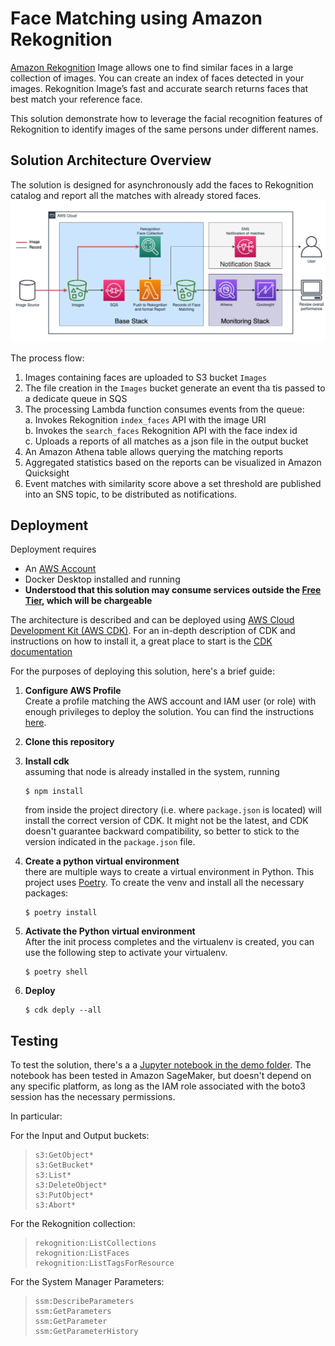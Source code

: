 
# Face Matching using Amazon Rekognition

[Amazon Rekognition](https://aws.amazon.com/rekognition) Image allows one to find similar faces in a large collection of images. You can create an index of faces detected in your images. Rekognition Image’s fast and accurate search returns faces that best match your reference face.

This solution demonstrate how to leverage the facial recognition features of Rekognition to identify images of the same persons under different names.


## Solution Architecture Overview
The solution is designed for asynchronously add the faces to Rekognition catalog and report all the matches with already stored faces.
![Architecture overview](demo/figures/FaceDuplicates-Page-3.png)

The process flow:

1. Images containing faces are uploaded to S3 bucket `Images`
2. The file creation in the `Images` bucket generate an event tha tis passed to a dedicate queue in SQS
2. The processing Lambda function consumes events from the queue:  
    a. Invokes Rekognition `index_faces` API with the image URI  
    b. Invokes the `search_faces` Rekognition API with the face index id  
    c. Uploads a reports of all matches as a json file in the output bucket
2. An Amazon Athena table allows querying the matching reports
2. Aggregated statistics based on the reports can be visualized in Amazon Quicksight
2. Event matches with similarity score above a set threshold are published into an SNS topic, to be distributed as notifications.


## Deployment
Deployment requires
- An [AWS Account](https://aws.amazon.com/account/)
- Docker Desktop installed and running
- **Understood that this solution may consume services outside the [Free Tier](https://aws.amazon.com/free), which will be chargeable**


The architecture is described and can be deployed using [AWS Cloud Development Kit (AWS CDK)](https://aws.amazon.com/cdk/). For an in-depth description of CDK and instructions on how to install it, a great place to start is the [CDK documentation](https://docs.aws.amazon.com/cdk/latest/guide/home.html)

For the purposes of deploying this solution, here's a brief guide:

1. **Configure AWS Profile**  
Create a profile matching the AWS account and IAM user (or role) with enough privileges to deploy the solution. You can find the instructions [here](https://docs.aws.amazon.com/sdkref/latest/guide/creds-config-files.html).
1. **Clone this repository**
2. **Install cdk**  
assuming that node is already installed in the system, running 
    ```
    $ npm install
    ```
    from inside the project directory (i.e. where `package.json` is located) will install the correct version of CDK. It might not be the latest, and CDK doesn't guarantee backward compatibility, so better to stick to the version indicated in the `package.json` file.
3. **Create a python virtual environment**  
    there are multiple ways to create a virtual environment in Python. This project uses [Poetry](https://python-poetry.org/). To create the venv and install all the necessary packages:
    ```
    $ poetry install
    ```
4. **Activate the Python virtual environment**  
After the init process completes and the virtualenv is created, you can use the following
step to activate your virtualenv.

    ```
    $ poetry shell
    ```

5. **Deploy**

    ```
    $ cdk deply --all
    ```

## Testing
To test the solution, there's a a [Jupyter notebook in the demo folder](demo/FaceMatchingRekognition.ipynb). The notebook has been tested in Amazon SageMaker, but doesn't depend on any specific platform, as long as the IAM role associated with the boto3 session has the necessary permissions.

In particular:

For the Input and Output buckets:
>```
>s3:GetObject*
>s3:GetBucket*
>s3:List*
>s3:DeleteObject*
>s3:PutObject*
>s3:Abort*
>```


For the Rekognition collection:
>```
>rekognition:ListCollections
>rekognition:ListFaces
>rekognition:ListTagsForResource
>```

For the System Manager Parameters:
>```
>ssm:DescribeParameters
>ssm:GetParameters
>ssm:GetParameter
>ssm:GetParameterHistory
>```
